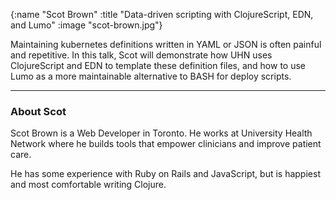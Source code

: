 {:name  "Scot Brown"
 :title "Data-driven scripting with ClojureScript, EDN, and Lumo"
 :image "scot-brown.jpg"}

Maintaining kubernetes definitions written in YAML or JSON is often painful and repetitive. In this talk, Scot will demonstrate how UHN uses ClojureScript and EDN to template these definition files, and how to use Lumo as a more maintainable alternative to BASH for deploy scripts.

---

### About Scot

Scot Brown is a Web Developer in Toronto. He works at University Health Network where he builds tools that empower clinicians and improve patient care.

He has some experience with Ruby on Rails and JavaScript, but is happiest and most comfortable writing Clojure.